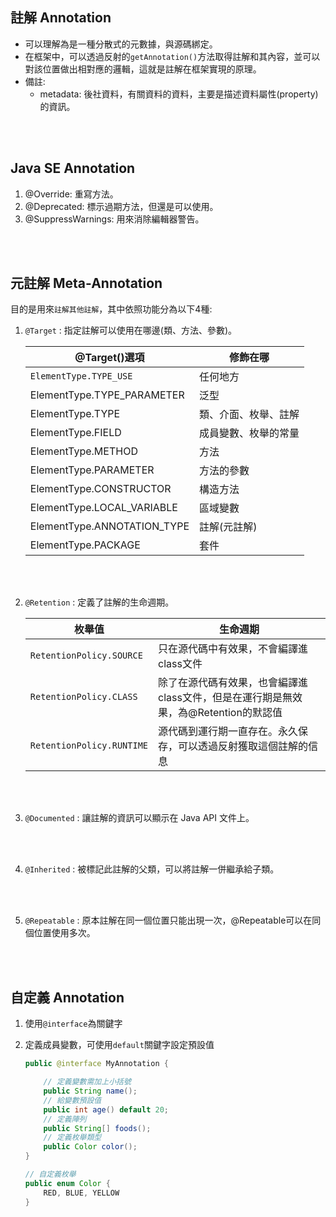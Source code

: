 ## 註解 Annotation
* 可以理解為是一種分散式的元數據，與源碼綁定。
* 在框架中，可以透過反射的`getAnnotation()`方法取得註解和其內容，並可以對該位置做出相對應的邏輯，這就是註解在框架實現的原理。
* 備註: 
    * metadata: 後社資料，有關資料的資料，主要是描述資料屬性(property)的資訊。

<br/>

<br/>

## Java SE Annotation

1. @Override: 重寫方法。
2. @Deprecated: 標示過期方法，但還是可以使用。
3. @SuppressWarnings: 用來消除編輯器警告。

<br/>

<br/>


## 元註解 Meta-Annotation
目的是用來`註解其他註解`，其中依照功能分為以下4種:

1. `@Target` : 指定註解可以使用在哪邊(類、方法、參數)。

    |@Target()選項|修飾在哪|
    |--|--|
    |`ElementType.TYPE_USE`|任何地方|
    |ElementType.TYPE_PARAMETER|泛型|
    |ElementType.TYPE|類、介面、枚舉、註解|
    |ElementType.FIELD|成員變數、枚舉的常量|
    |ElementType.METHOD|方法|
    |ElementType.PARAMETER|方法的參數|
    |ElementType.CONSTRUCTOR|構造方法|
    |ElementType.LOCAL_VARIABLE|區域變數|
    |ElementType.ANNOTATION_TYPE|註解(元註解)|
    |ElementType.PACKAGE|套件|


<br/>

<br/>


2. `@Retention` : 定義了註解的生命週期。

    |枚舉值|生命週期|
    |--|--|
    |`RetentionPolicy.SOURCE`|只在源代碼中有效果，不會編譯進class文件|
    |`RetentionPolicy.CLASS`|除了在源代碼有效果，也會編譯進class文件，但是在運行期是無效果，為@Retention的默認值|
    |`RetentionPolicy.RUNTIME`|源代碼到運行期一直存在。永久保存，可以透過反射獲取這個註解的信息|

<br/>

<br/>

3. `@Documented` : 讓註解的資訊可以顯示在 Java API 文件上。


<br/>

<br/>

4. `@Inherited` : 被標記此註解的父類，可以將註解一併繼承給子類。

<br/>

<br/>

5. `@Repeatable` : 原本註解在同一個位置只能出現一次，@Repeatable可以在同個位置使用多次。


<br/>

<br/>

## 自定義 Annotation
1. 使用`@interface`為關鍵字
2. 定義成員變數，可使用`default`關鍵字設定預設值

    ```java
    public @interface MyAnnotation {

        // 定義變數需加上小括號
        public String name();
        // 給變數預設值
        public int age() default 20;
        // 定義陣列
        public String[] foods();
        // 定義枚舉類型
        public Color color();
    }
    ```
    ```java
    // 自定義枚舉
    public enum Color {
        RED, BLUE, YELLOW
    }
    ```


<br/>

<br/>



